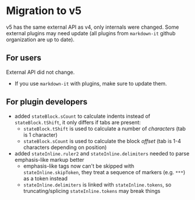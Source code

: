 Migration to v5
===============

v5 has the same external API as v4, only internals were changed. Some external
plugins may need update (all plugins from `markdown-it` github organization are
up to date).


## For users

External API did not change.

- If you use `markdown-it` with plugins, make sure to update them.


## For plugin developers

- added `stateBlock.sCount` to calculate indents instead of `stateBlock.tShift`, it only differs if tabs are present:
  - `stateBlock.tShift` is used to calculate a number of *characters* (tab is 1 character)
  - `stateBlock.sCount` is used to calculate the block *offset* (tab is 1-4 characters depending on position)
- added `stateInline.ruler2` and `stateInline.delimiters` needed to parse emphasis-like markup better
  - emphasis-like tags now can't be skipped with `stateInline.skipToken`, they treat a sequence of markers (e.g. `***`) as a token instead
  - `stateInline.delimiters` is linked with `stateInline.tokens`, so truncating/splicing `stateInline.tokens` may break things
